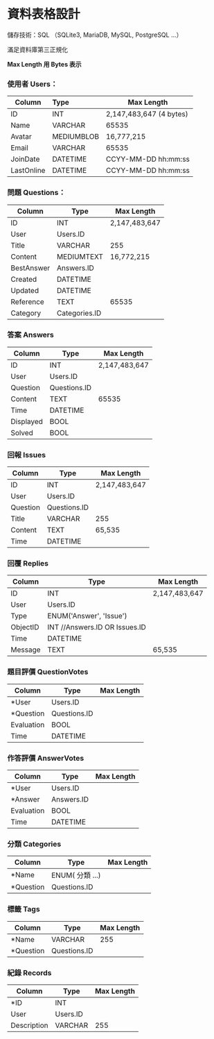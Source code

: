# 資料表格設計

儲存技術：SQL （SQLite3, MariaDB, MySQL, PostgreSQL ...）

滿足資料庫第三正規化

**Max Length 用 Bytes 表示**



### 使用者 Users：

| Column     | Type       | Max Length              |
| ---------- | :--------- | ----------------------- |
| ID         | INT        | 2,147,483,647 (4 bytes) |
| Name       | VARCHAR    | 65535                   |
| Avatar     | MEDIUMBLOB | 16,777,215              |
| Email      | VARCHAR    | 65535                   |
| JoinDate   | DATETIME   | CCYY-MM-DD hh:mm:ss     |
| LastOnline | DATETIME   | CCYY-MM-DD hh:mm:ss     |

### 問題 Questions：

| Column     | Type          | Max Length    |
| ---------- | ------------- | ------------- |
| ID         | INT           | 2,147,483,647 |
| User       | Users.ID      |               |
| Title      | VARCHAR       | 255           |
| Content    | MEDIUMTEXT    | 16,772,215    |
| BestAnswer | Answers.ID    |               |
| Created    | DATETIME      |               |
| Updated    | DATETIME      |               |
| Reference  | TEXT          | 65535         |
| Category   | Categories.ID |               |

### 答案 Answers

| Column    | Type         | Max Length    |
| --------- | ------------ | ------------- |
| ID        | INT          | 2,147,483,647 |
| User      | Users.ID     |               |
| Question  | Questions.ID |               |
| Content   | TEXT         | 65535         |
| Time      | DATETIME     |               |
| Displayed | BOOL         |               |
| Solved    | BOOL         |               |



### 回報 Issues

| Column   | Type         | Max Length    |
| -------- | ------------ | ------------- |
| ID       | INT          | 2,147,483,647 |
| User     | Users.ID     |               |
| Question | Questions.ID |               |
| Title    | VARCHAR      | 255           |
| Content  | TEXT         | 65,535        |
| Time     | DATETIME     |               |



### 回覆 Replies

| Column   | Type                          | Max Length    |
| -------- | ----------------------------- | ------------- |
| ID       | INT                           | 2,147,483,647 |
| User     | Users.ID                      |               |
| Type     | ENUM('Answer', 'Issue')       |               |
| ObjectID | INT //Answers.ID OR Issues.ID |               |
| Time     | DATETIME                      |               |
| Message  | TEXT                          | 65,535        |



### 題目評價 QuestionVotes

| Column     | Type         | Max Length |
| ---------- | ------------ | ---------- |
| *User      | Users.ID     |            |
| *Question  | Questions.ID |            |
| Evaluation | BOOL         |            |
| Time       | DATETIME     |            |

### 作答評價 AnswerVotes

| Column     | Type       | Max Length |
| ---------- | ---------- | ---------- |
| *User      | Users.ID   |            |
| *Answer    | Answers.ID |            |
| Evaluation | BOOL       |            |
| Time       | DATETIME   |            |

### 分類 Categories

| Column    | Type            | Max Length |
| --------- | --------------- | ---------- |
| *Name     | ENUM( 分類 ...) |            |
| *Question | Questions.ID    |            |



### 標籤 Tags

| Column    | Type         | Max Length |
| --------- | ------------ | ---------- |
| *Name     | VARCHAR      | 255        |
| *Question | Questions.ID |            |



### 紀錄 Records

| Column      | Type     | Max Length |
| ----------- | -------- | ---------- |
| *ID         | INT      |            |
| User        | Users.ID |            |
| Description | VARCHAR  | 255        |